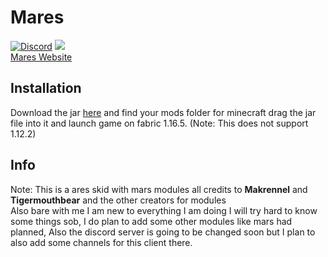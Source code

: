 # Mares 
[![Discord](https://img.shields.io/discord/776801188385259532/logo=discord)](https://discord.gg/n7JWjWFr9e)
![](https://img.shields.io/badge/skidded%20-100%20-informational)
\
[Mares Website](https://xjmi.github.io/Mares/)

## Installation
Download the jar [here](https://commingsoon) and find your mods folder for minecraft drag the jar file into it and launch game on fabric 1.16.5. (Note: This does not support 1.12.2)

## Info
Note: This is a ares skid with mars modules all credits to **Makrennel** and **Tigermouthbear** and the other creators for modules
\
Also bare with me I am new to everything I  am doing I will try hard to know some things sob, I do plan to add some other modules like mars had planned, Also the discord server is going to be changed soon but I plan to also add some channels for this client there.
